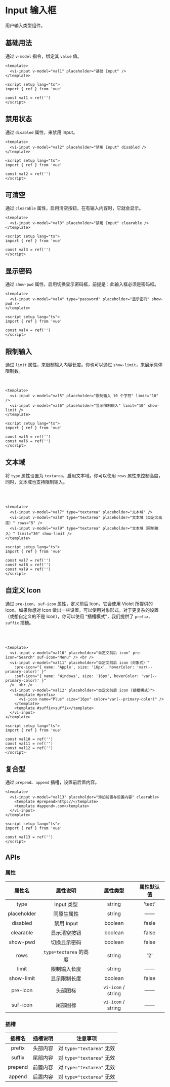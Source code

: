 <script setup lang="ts">
import { ref } from 'vue'

const val1 = ref('')
const val2 = ref('')
const val3 = ref('')
const val4 = ref('')
const val5 = ref('')
const val6 = ref('')
const val7 = ref('')
const val8 = ref('')
const val9 = ref('')
const val10 = ref('')
const val11 = ref('')
const val12 = ref('')
const val13 = ref('')
const val14 = ref('')
const val15 = ref('')
</script>

# Input 输入框

用户输入类型组件。

## 基础用法

通过 `v-model` 指令，绑定其 `value` 值。

<div class="examples">
  <vi-input v-model="val1" placeholder="基础 Input" />
</div>

```vue
<template>
  <vi-input v-model="val1" placeholder="基础 Input" />
</template>

<script setup lang="ts">
import { ref } from 'vue'

const val1 = ref('')
</script>
```

## 禁用状态

通过 `disabled` 属性，来禁用 input。

<div class="examples">
  <vi-input v-model="val2" placeholder="禁用 Input" disabled />
</div>

```vue
<template>
  <vi-input v-model="val2" placeholder="禁用 Input" disabled />
</template>

<script setup lang="ts">
import { ref } from 'vue'

const val2 = ref('')
</script>
```

## 可清空

通过 `clearable` 属性，启用清空按钮，在有输入内容时，它就会显示。

<div class="examples">
  <vi-input v-model="val3" placeholder="可清空 Input" clearable />
</div>

```vue
<template>
  <vi-input v-model="val3" placeholder="禁用 Input" clearable />
</template>

<script setup lang="ts">
import { ref } from 'vue'

const val3 = ref('')
</script>
```

## 显示密码

通过 `show-pwd` 属性，启用切换显示密码框，前提是：此输入框必须是密码框。

<div class="examples">
  <vi-input v-model="val4" type="password" placeholder="显示密码" show-pwd />
</div>

```vue
<template>
  <vi-input v-model="val4" type="password" placeholder="显示密码" show-pwd />
</template>

<script setup lang="ts">
import { ref } from 'vue'

const val4 = ref('')
</script>
```

## 限制输入

通过 `limit` 属性，来限制输入内容长度。你也可以通过 `show-limit`，来展示具体限制数。

<div class="examples">
  <vi-input v-model="val5" placeholder="限制输入 10 个字符" limit="10" /> <br />
  <vi-input v-model="val6" placeholder="显示限制输入" limit="10" show-limit />
</div>

```vue
<template>
  <vi-input v-model="val5" placeholder="限制输入 10 个字符" limit="10" />
  <vi-input v-model="val6" placeholder="显示限制输入" limit="10" show-limit />
</template>

<script setup lang="ts">
import { ref } from 'vue'

const val5 = ref('')
const val6 = ref('')
</script>
```

## 文本域

将 `type` 属性设置为 `textarea`，启用文本域。你可以使用 `rows` 属性来控制高度，同时，文本域也支持限制输入。

<div class="examples">
  <vi-input v-model="val7" type="textarea" placeholder="文本域" /> <br />
  <vi-input v-model="val8" type="textarea" placeholder="文本域（自定义高度）" rows="5" /> <br />
  <vi-input v-model="val9" type="textarea" placeholder="文本域（限制输入）" limit="30" show-limit />
</div>

```vue
<template>
  <vi-input v-model="val7" type="textarea" placeholder="文本域" />
  <vi-input v-model="val8" type="textarea" placeholder="文本域（自定义高度）" rows="5" />
  <vi-input v-model="val9" type="textarea" placeholder="文本域（限制输入）" limit="30" show-limit />
</template>

<script setup lang="ts">
import { ref } from 'vue'

const val7 = ref('')
const val8 = ref('')
const val9 = ref('')
</script>
```

## 自定义 Icon

通过 `pre-icon`、`suf-icon` 属性，定义前后 Icon，它会使用 Violet 所提供的 Icon。如果你想对 Icon 做出一些设置，可以使用对象形式。对于更复杂的设置（或想自定义的不是 Icon），你可以使用 “插槽模式”，我们提供了 `prefix`、`suffix` 插槽。

<div class="examples">
  <vi-input v-model="val10" placeholder="自定义前后 icon" pre-icon="Search" suf-icon="Menu" /> <br />
  <vi-input v-model="val11" placeholder="自定义前后 icon（对象式）" 
    :pre-icon="{ name: 'Apple', size: '16px', hoverColor: 'var(--primary-color)' }" 
    :suf-icon="{ name: 'Windows', size: '16px', hoverColor: 'var(--primary-color)' }"  
  />  <br />
  <vi-input v-model="val12" placeholder="自定义前后 icon (插槽模式)">
    <template #prefix>
      <vi-icon name="Plus" size="16px" color="var(--primary-color)" />
    </template>
    <template #suffix>suffix</template>
  </vi-input>
</div>

```vue
<template>
  <vi-input v-model="val10" placeholder="自定义前后 icon" pre-icon="Search" suf-icon="Menu" /> <br />
  <vi-input v-model="val11" placeholder="自定义前后 icon（对象式）" 
    :pre-icon="{ name: 'Apple', size: '16px', hoverColor: 'var(--primary-color)' }" 
    :suf-icon="{ name: 'Windows', size: '16px', hoverColor: 'var(--primary-color)' }"  
  />  <br />
  <vi-input v-model="val12" placeholder="自定义前后 icon (插槽模式)">
    <template #prefix>
      <vi-icon name="Plus" size="16px" color="var(--primary-color)" />
    </template>
    <template #suffix>suffix</template>
  </vi-input>
</template>

<script setup lang="ts">
import { ref } from 'vue'

const val10 = ref('')
const val11 = ref('')
const val12 = ref('')
</script>
```

## 复合型

通过 `prepend`、`append` 插槽，设置前后置内容。

<div class="examples">
  <vi-input v-model="val13" placeholder="添加前置与后置内容" clearable>
    <template #prepend>http://</template>
    <template #append>.com</template>
  </vi-input>
</div>

```vue
<template>
  <vi-input v-model="val13" placeholder="添加前置与后置内容" clearable>
    <template #prepend>http://</template>
    <template #append>.com</template>
  </vi-input>
</template>

<script setup lang="ts">
import { ref } from 'vue'

const val13 = ref('')
</script>
```

## APIs

### 属性

| 属性名 | 属性说明 | 属性类型 | 属性默认值 |
| :---: | :---: | :---: | :---: |
| type | Input 类型 | string | 'text' |
| placeholder | 同原生属性 | string | —— |
| disabled | 禁用 Input | boolean | fasle |
| clearable | 显示清空按钮 | boolean | false |
| show-pwd | 切换显示密码 | boolean | false |
| rows | `type=textarea` 的高度 | string | '2' |
| limit | 限制输入长度 | string | —— |
| show-limit | 显示限制长度 | boolean | false |
| pre-icon | 头部图标 | `vi-icon` / string | —— |
| suf-icon | 尾部图标 | `vi-icon` / string | —— |

### 插槽

| 插槽名 | 插槽说明 | 注意事项 |
| :---: | :---: | :---: |
| prefix | 头部内容 | 对 `type="textarea"` 无效 |
| suffix | 尾部内容 | 对 `type="textarea"` 无效 |
| prepend | 前置内容 | 对 `type="textarea"` 无效 |
| append | 后置内容 | 对 `type="textarea"` 无效 |
